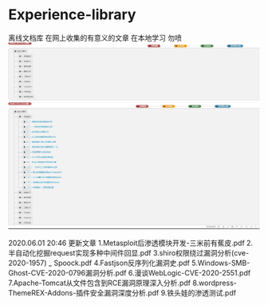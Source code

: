 # Experience-library

离线文档库
在网上收集的有意义的文章
在本地学习
勿喷
![预览](https://github.com/atdpa4sw0rd/Experience-library/blob/master/Snipaste_2020-06-01_13-14-45.jpg)
![预览](https://github.com/atdpa4sw0rd/Experience-library/blob/master/Snipaste_2020-06-01_13-15-12.jpg)

2020.06.01 20:46
更新文章
1.Metasploit后渗透模块开发-三米前有蕉皮.pdf
2.半自动化挖掘request实现多种中间件回显.pdf
3.shiro权限绕过漏洞分析(cve-2020-1957) _ Spoock.pdf
4.Fastjson反序列化漏洞史.pdf
5.Windows-SMB-Ghost-CVE-2020-0796漏洞分析.pdf
6.漫谈WebLogic-CVE-2020-2551.pdf
7.Apache-Tomcat从文件包含到RCE漏洞原理深入分析.pdf
8.wordpress-ThemeREX-Addons-插件安全漏洞深度分析.pdf
9.铁头娃的渗透测试.pdf